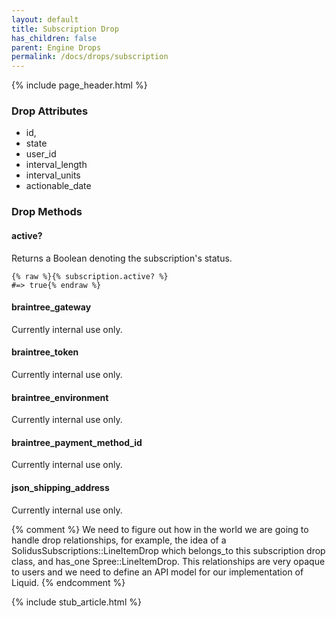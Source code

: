```yaml
---
layout: default
title: Subscription Drop
has_children: false
parent: Engine Drops
permalink: /docs/drops/subscription
---
```


{% include page_header.html %}

### Drop Attributes

- id,
- state
- user_id
- interval_length
- interval_units
- actionable_date

### Drop Methods

#### active?

Returns a Boolean denoting the subscription's status.

```liquid
{% raw %}{% subscription.active? %}
#=> true{% endraw %}
```

#### braintree_gateway

Currently internal use only.

#### braintree_token

Currently internal use only.

#### braintree_environment

Currently internal use only.

#### braintree_payment_method_id

Currently internal use only.

#### json_shipping_address

Currently internal use only.

{% comment %}
We need to figure out how in the world we
are going to handle drop relationships, for example,
the idea of a SolidusSubscriptions::LineItemDrop which belongs_to
this subscription drop class, and has_one Spree::LineItemDrop. This
relationships are very opaque to users and we need to define an API
model for our implementation of Liquid.
{% endcomment %}

{% include stub_article.html %}
